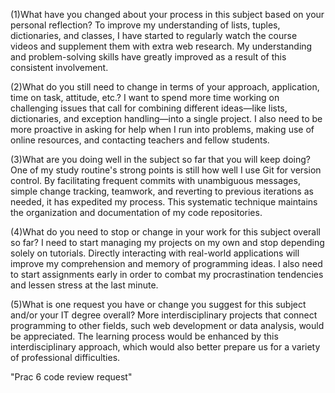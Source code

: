 (1)What have you changed about your process in this subject based on your personal reflection?
To improve my understanding of lists, tuples, dictionaries, and classes, 
I have started to regularly watch the course videos and supplement them with extra web research. My understanding and problem-solving skills have greatly improved as a result of this consistent involvement.

(2)What do you still need to change in terms of your approach, application, time on task, attitude, etc.?
I want to spend more time working on challenging issues that call for combining different ideas—like lists, dictionaries, and exception handling—into a single project. 
I also need to be more proactive in asking for help when I run into problems, making use of online resources, and contacting teachers and fellow students.

(3)What are you doing well in the subject so far that you will keep doing?
One of my study routine's strong points is still how well I use Git for version control. By facilitating frequent commits with unambiguous messages, simple change tracking, teamwork, and reverting to previous iterations as needed, 
it has expedited my process. This systematic technique maintains the organization and documentation of my code repositories.

(4)What do you need to stop or change in your work for this subject overall so far?
I need to start managing my projects on my own and stop depending solely on tutorials. Directly interacting with real-world applications will improve my comprehension and memory of programming ideas. 
I also need to start assignments early in order to combat my procrastination tendencies and lessen stress at the last minute.

(5)What is one request you have or change you suggest for this subject and/or your IT degree overall?
More interdisciplinary projects that connect programming to other fields, such web development or data analysis, would be appreciated. The learning process would be enhanced by this interdisciplinary approach, 
which would also better prepare us for a variety of professional difficulties.


"Prac 6 code review request"